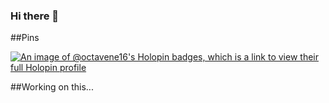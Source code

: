 ### Hi there 👋

##Pins

[![An image of @octavene16's Holopin badges, which is a link to view their full Holopin profile](https://holopin.me/octavene16)](https://holopin.io/@octavene16)

##Working on this...
<!--
**Octavene16/Octavene16** is a ✨ _special_ ✨ repository because its `README.md` (this file) appears on your GitHub profile.

Here are some ideas to get you started:

- 🔭 I’m currently working on ...
- 🌱 I’m currently learning ...
- 👯 I’m looking to collaborate on ...
- 🤔 I’m looking for help with ...
- 💬 Ask me about ...
- 📫 How to reach me: ...
- 😄 Pronouns: ...
- ⚡ Fun fact: ...
-->
